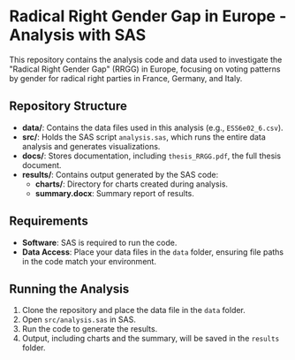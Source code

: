 <h1>Radical Right Gender Gap in Europe - Analysis with SAS</h1>

<p>
    This repository contains the analysis code and data used to investigate the "Radical Right Gender Gap" (RRGG) 
    in Europe, focusing on voting patterns by gender for radical right parties in France, Germany, and Italy.
</p>

<h2>Repository Structure</h2>
<ul>
    <li><strong>data/</strong>: Contains the data files used in this analysis (e.g., <code>ESS6e02_6.csv</code>).</li>
    <li><strong>src/</strong>: Holds the SAS script <code>analysis.sas</code>, which runs the entire data analysis and generates visualizations.</li>
    <li><strong>docs/</strong>: Stores documentation, including <code>thesis_RRGG.pdf</code>, the full thesis document.</li>
    <li><strong>results/</strong>: Contains output generated by the SAS code:
        <ul>
            <li><strong>charts/</strong>: Directory for charts created during analysis.</li>
            <li><strong>summary.docx</strong>: Summary report of results.</li>
        </ul>
    </li>
</ul>

<h2>Requirements</h2>
<ul>
    <li><strong>Software</strong>: SAS is required to run the code.</li>
    <li><strong>Data Access</strong>: Place your data files in the <code>data</code> folder, ensuring file paths in the code match your environment.</li>
</ul>

<h2>Running the Analysis</h2>
<ol>
    <li>Clone the repository and place the data file in the <code>data</code> folder.</li>
    <li>Open <code>src/analysis.sas</code> in SAS.</li>
    <li>Run the code to generate the results.</li>
    <li>Output, including charts and the summary, will be saved in the <code>results</code> folder.</li>
</ol>

</body>
</html>
